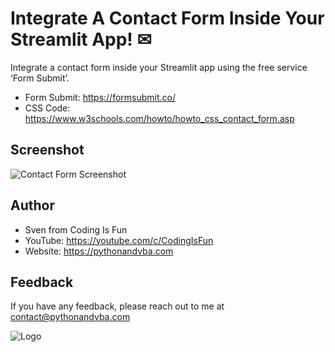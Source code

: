 
# Integrate A Contact Form Inside Your Streamlit App! ✉

Integrate a contact form inside your Streamlit app using the free service ‘Form Submit’.
- Form Submit: https://formsubmit.co/
- CSS Code: https://www.w3schools.com/howto/howto_css_contact_form.asp


## Screenshot

![Contact Form Screenshot](https://content.screencast.com/users/jubbel3/folders/Snagit/media/424af4ab-14db-4829-832e-1b1c0e9c75f0/09.06.2021-09.52.jpg)


## Author

- Sven from Coding Is Fun
- YouTube: https://youtube.com/c/CodingIsFun
- Website: https://pythonandvba.com



## Feedback

If you have any feedback, please reach out to me at contact@pythonandvba.com


![Logo](https://www.pythonandvba.com/banner-img)

